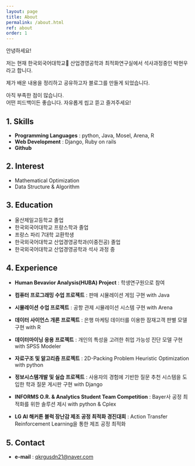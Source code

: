 ```yaml
---
layout: page
title: About
permalink: /about.html
ref: about
order: 1
---
```


안녕하세요!  

저는 현재 한국외국어대학교 산업경영공학과 최적화연구실에서 석사과정중인 박현우라고 합니다.  

제가 배운 내용을 정리하고 공유하고자 블로그를 만들게 되었습니다. 

아직 부족한 점이 많습니다.  
어떤 피드백이든 좋습니다. 자유롭게 씹고 뜯고 즐겨주세요!

## 1. Skills
- **Programming Languages** : python, Java, Mosel, Arena, R  
- **Web Development** : Django, Ruby on rails  
- **Github**

## 2. Interest
- Mathematical Optimization
- Data Structure & Algorithm
    
## 3. Education
- 울산제일고등학교 졸업
- 한국외국어대학교 프랑스학과 졸업
- 프랑스 파리 7대학 교환학생
- 한국외국어대학교 산업경영공학과(이중전공) 졸업
- 한국외국어대학교 산업경영공학과 석사 과정 중 
    
## 4. Experience
- **Human Bevavior Analysis(HUBA) Project** : 학생연구원으로 참여

- **컴퓨터 프로그래밍 수업 프로젝트** : 판매 시뮬레이션 게임 구현 with Java  
  
- **시뮬레이션 수업 프로젝트** : 공항 관제 시뮬레이션 시스템 구현 with Arena  
  
- **데이터 사이언스 개론 프로젝트** : 은행 마케팅 데이터를 이용한 잠재고객 판별 모델 구현 with R  
  
- **데이터마이닝 응용 프로젝트** : 개인의 특성을 고려한 취업 가능성 진단 모델 구현 with SPSS Modeler  
  
- **자료구조 및 알고리즘 프로젝트** : 2D-Packing Problem Heuristic Optimization with python  
  
- **정보시스템개발 및 실습 프로젝트** : 사용자의 경험에 기반한 질문 추천 시스템을 도입한 학과 질문 게시판 구현 with Django  
  
- **INFORMS O.R. & Analytics Student Team Competition** : Bayer사 공정 최적화를 위한 솔루션 제시 with python & Cplex  

- **LG AI 해커톤 블럭 장난감 제조 공정 최적화 경진대회** : Action Transfer Reinforcement Learning을 통한 제조 공정 최적화

## 5. Contact
- **e-mail** : qkrgusdn21@naver.com
